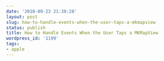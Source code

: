 ```yaml
---
date: '2010-09-23 21:38:28'
layout: post
slug: how-to-handle-events-when-the-user-taps-a-mkmapview
status: publish
title: How to Handle Events When the User Taps a MKMapView
wordpress_id: '1199'
tags:
- apple
---
```


